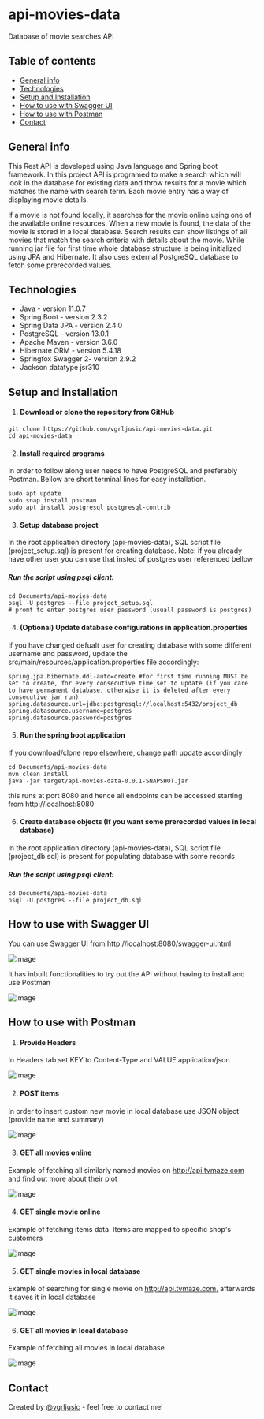 # api-movies-data
Database of movie searches API

## Table of contents
* [General info](#general-info)
* [Technologies](#technologies)
* [Setup and Installation](#setup-and-installation)
* [How to use with Swagger UI](#how-to-use-with-Swagger-UI)
* [How to use with Postman](#how-to-use-with-Postman)
* [Contact](#contact)

## General info
This Rest API is developed using Java language and Spring boot framework. In this project API is programed to make a search which will look in the database for existing data and throw results for a movie which matches the name with search term. Each movie entry has a way of displaying movie details. 

If a movie is not found locally, it searches for the movie online using one of the available online resources. When a new movie is found, the data of the movie is stored in a local database. Search results can show listings of all movies that match the search criteria with details about the movie. 
While running jar file for first time whole database structure is being initialized using JPA and Hibernate. It also uses external PostgreSQL database to fetch some prerecorded values. 

## Technologies
* Java - version 11.0.7
* Spring Boot - version 2.3.2
* Spring Data JPA - version 2.4.0
* PostgreSQL - version 13.0.1
* Apache Maven - version 3.6.0
* Hibernate ORM - version 5.4.18
* Springfox Swagger 2- version 2.9.2
* Jackson datatype jsr310

## Setup and Installation

1. #### Download or clone the repository from GitHub

```
git clone https://github.com/vgrljusic/api-movies-data.git
cd api-movies-data
```

2. #### Install required programs

In order to follow along user needs to have PostgreSQL and preferably Postman. Bellow are short terminal lines for easy installation.
```
sudo apt update
sudo snap install postman
sudo apt install postgresql postgresql-contrib
```

3. #### Setup database project

In the root application directory (api-movies-data), SQL script file (project_setup.sql) is present for creating database. Note: if you already have other user you can use that insted of postgres user referenced bellow

##### Run the script using psql client: 

```
cd Documents/api-movies-data
psql -U postgres --file project_setup.sql
# promt to enter postgres user password (usuall password is postgres)
```

4. #### (Optional) Update database configurations in application.properties

If you have changed defualt user for creating database with some different username and password, update the src/main/resources/application.properties file accordingly:

```
spring.jpa.hibernate.ddl-auto=create #for first time running MUST be set to create, for every consecutive time set to update (if you care to have permanent database, otherwise it is deleted after every consecutive jar run)
spring.datasource.url=jdbc:postgresql://localhost:5432/project_db
spring.datasource.username=postgres
spring.datasource.password=postgres

```

5. #### Run the spring boot application

If you download/clone repo elsewhere, change path update accordingly

```
cd Documents/api-movies-data
mvn clean install
java -jar target/api-movies-data-0.0.1-SNAPSHOT.jar
```

this runs at port 8080 and hence all endpoints can be accessed starting from http://localhost:8080

6. #### Create database objects (If you want some prerecorded values in local database)

In the root application directory (api-movies-data), SQL script file (project_db.sql) is present for populating database with some records

##### Run the script using psql client: 

```
cd Documents/api-movies-data
psql -U postgres --file project_db.sql
```

## How to use with Swagger UI

You can use Swagger UI from http://localhost:8080/swagger-ui.html

![image](https://user-images.githubusercontent.com/52451893/104134890-bf9a0100-538c-11eb-9ba4-0ed29cf273ce.png)


It has inbuilt functionalities to try out the API without having to install and use Postman 

![image](https://user-images.githubusercontent.com/52451893/104135183-b316a800-538e-11eb-9f34-7b46ac37f550.png)



## How to use with Postman


1. #### Provide Headers

In Headers tab set KEY to Content-Type and VALUE application/json

![image](https://user-images.githubusercontent.com/52451893/104134226-9aa38f00-5388-11eb-8786-b5ade1411f51.png)


2. #### POST items

In order to insert custom new movie in local database use JSON object (provide name and summary)

![image](https://user-images.githubusercontent.com/52451893/104134388-78f6d780-5389-11eb-9a03-22ed46dfa7f7.png)


3. #### GET all movies online

Example of fetching all similarly named movies on http://api.tvmaze.com and find out more about their plot

![image](https://user-images.githubusercontent.com/52451893/104134474-fd495a80-5389-11eb-832e-2424d37778e6.png)


4. #### GET single movie online

Example of fetching items data. Items are mapped to specific shop's customers 

![image](https://user-images.githubusercontent.com/52451893/104134555-a001d900-538a-11eb-9d35-98d0adab750f.png)

5. #### GET single movies in local database

Example of searching for single movie on http://api.tvmaze.com, afterwards it saves it in local database

![image](https://user-images.githubusercontent.com/52451893/104134588-d8091c00-538a-11eb-8c2a-0cf0bbaae3ce.png)


6. #### GET all movies in local database

Example of fetching all movies in local database

![image](https://user-images.githubusercontent.com/52451893/104134833-5f0ac400-538c-11eb-8172-0537a2eef8ce.png)



## Contact
Created by [@vgrljusic](https://www.linkedin.com/in/vgrljusic/) - feel free to contact me!
